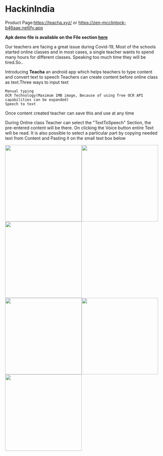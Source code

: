 # HackinIndia
Product Page:https://teacha.xyz/
or https://zen-mcclintock-b46aae.netlify.app

<b>Apk demo file is available on the File section <a href="https://github.com/dontech09/hackinindia/find/master">here</a></b>

Our teachers are facing a great issue during Covid-19, Most of the schools started online classes and in most cases, a single teacher wants to spend many hours for different classes. Speaking too much time they will be tired.So.. 

Introducing <b>Teacha</b> an android app which helps teachers to type content and convert text to speech
Teachers can create content before online class as text.Three ways to input text

    Manual typing
    OCR Technology(Maximum 1MB image, Because of using free OCR API capabilities can be expanded)
    Speech to text


Once content created teacher can save this and use at any time

During Online class Teacher can select the "TextToSpeech" Section, the pre-entered content will be there. On clicking the Voice button entire Text will be read. It is also possible to select a particular part by copying needed text from Content and Pasting it on the small text box below
<p><img src="https://teacha.xyz/images/1.png" width="250" alt="" /><img src="https://teacha.xyz/images/2.png" width="250" alt="" /><img src="https://teacha.xyz/images/3.png" width="250" alt="" /><br><img src="https://teacha.xyz/images/4.png" width="250" alt="" /><img src="https://teacha.xyz/images/5.png" width="250" alt="" /><img src="https://teacha.xyz/images/6.png" width="250" alt="" /></p>
